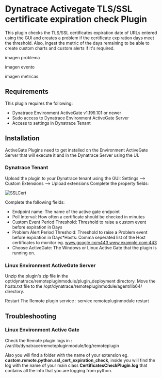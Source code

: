 # Dynatrace Activegate TLS/SSL certificate expiration check Plugin

This plugin checks the TLS/SSL certificates expiration date of URLs entered using the GUI and creates a problem if the certificate expiration days meet the threshold. Also, ingest the metric of the days remaining to be able to create custom charts and custom alerts if it's required.

imagen problema

imagen evento

imagen metricas

## Requirements
This plugin requires the following:

* Dynatrace Environment ActiveGate v1.199.101 or newer
* Sudo access to Dynatrace Environment ActiveGate Server
* Access to settings in Dynatrace Tenant

## Installation
ActiveGate Plugins need to get installed on the Environment ActiveGate Server that will execute it and in the Dynatrace Server using the UI. 




 ### Dynatrace Tenant
Upload the plugin to your Dynatrace tenant using the GUI: Settings --> Custom Extensions --> Upload extensions
 Complete the property fields:

 ![SSLCert](/images/plugin_conf.png)
 
 Complete the following fields:
 * Endpoint name: The name of the active gate endpoint
 * Poll Interval: How often a certificate should be checked in minutes
 * Custom Event Period Threshold: Threshold to raise a custom event before expiration in Days
 * Problem Alert Period Threshold: Threshold to raise a Problem event before expiration in Days*Hosts: Comma seperated list of the Host certificates to monitor eg. www.google.com443,www.example.com:443
 * Choose ActiveGate: The Windows or Linux Active Gate that the plugin is running on.

 ### Linux Environment ActiveGate Server
 Unzip the plugin's zip file in the opt/dynatrace/remotepluginmodule/plugin_deployment directory.
 Move the hosts.txt file to the /opt/dynatrace/remotepluginmodule/agent/lib64/ directory.

 Restart The Remote plugin service : service remotepluginmodule restart

## Troubleshooting

### Linux Environment Active Gate
Check the Remote plugin logs in : /var/lib/dynatrace/remotepluginmodule/log/remoteplugin

Also you will find a folder with the name of your extension eg. **custom.remote.python.ssl_cert_expiration_check**, inside you will find the log with the name of your main class **CertificatesCheckPlugin.log** that contains all the info that you are logging from python.

